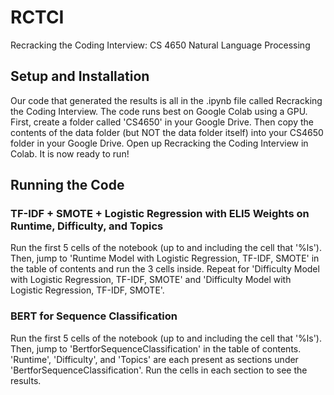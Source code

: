 # RCTCI
Recracking the Coding Interview: CS 4650 Natural Language Processing

## Setup and Installation
Our code that generated the results is all in the .ipynb file called Recracking the Coding Interview. The code runs best on Google Colab using a GPU. First, create a folder called 'CS4650' in your Google Drive. Then copy the contents of the data folder (but NOT the data folder itself) into your CS4650 folder in your Google Drive. Open up Recracking the Coding Interview in Colab. It is now ready to run!

## Running the Code
### TF-IDF + SMOTE + Logistic Regression with ELI5 Weights on Runtime, Difficulty, and Topics
Run the first 5 cells of the notebook (up to and including the cell that '%ls'). Then, jump to 'Runtime Model with Logistic Regression, TF-IDF, SMOTE' in the table of contents and run the 3 cells inside. Repeat for 'Difficulty Model with Logistic Regression, TF-IDF, SMOTE' and 'Difficulty Model with Logistic Regression, TF-IDF, SMOTE'.

### BERT for Sequence Classification
Run the first 5 cells of the notebook (up to and including the cell that '%ls'). Then, jump to 'BertforSequenceClassification' in the table of contents. 'Runtime', 'Difficulty', and 'Topics' are each present as sections under 'BertforSequenceClassification'. Run the cells in each section to see the results.
